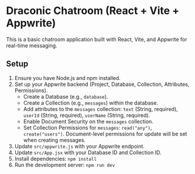 # Draconic Chatroom (React + Vite + Appwrite)

This is a basic chatroom application built with React, Vite, and Appwrite for real-time messaging.

## Setup

1.  Ensure you have Node.js and npm installed.
2.  Set up your Appwrite backend (Project, Database, Collection, Attributes, Permissions).
    *   Create a Database (e.g., `database`).
    *   Create a Collection (e.g., `messages`) within the database.
    *   Add attributes to the `messages` collection: `text` (String, required), `userId` (String, required), `userName` (String, required).
    *   Enable Document Security on the `messages` collection.
    *   Set Collection Permissions for `messages`: `read("any")`, `create("users")`. Document-level permissions for update will be set when creating messages.
3.  Update `src/appwrite.js` with your Appwrite endpoint.
4.  Update `src/App.jsx` with your Database ID and Collection ID.
5.  Install dependencies: `npm install`
6.  Run the development server: `npm run dev`
